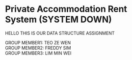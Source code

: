 # Private Accommodation Rent System (SYSTEM DOWN)
HELLO THIS IS OUR DATA STRUCTURE ASSIGNMENT <br />

GROUP MEMBER1: TEO ZE WEN<br />
GROUP MEMBER2: FREDDY SIM<br />
GROUP MEMBER3: LIM MIN WEI<br />

